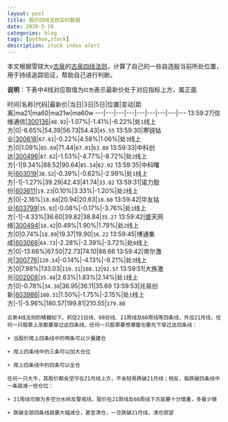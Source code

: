 ```yaml
---
layout: post
title: 股价四线法则实时数据
date: 2020-5-10
categories: blog
tags: [python,stock]
description: stock index alert
---
```



本文根据雪球大v[古泉](https://xueqiu.com/u/7148646888)的[古泉四线法则](https://xueqiu.com/7148646888/130498192)，计算了自己的一些自选股当前所处位置，用于持续追踪验证，帮助自己进行判断。

**说明**：下表中4线对应取值为`红色`表示最新价处于对应指标上方，属正面

时间|名称|代码|最新价|当日|3日|5日|位置|变动|距离|ma21|ma60|ma21w|ma60w
---|---|---|---|---|---|---|---|---
13:59:27|信维通信|[300136](https://xueqiu.com/S/SZ300136)|`48.92`|-1.07%|-1.41%|-6.22%|处`1`线上方|0|-6.65%|54.39|56.73|54.43|`45.55`
13:59:30|寒锐钴业|[300618](https://xueqiu.com/S/SZ300618)|`67.61`|-0.22%|4.58%|1.06%|处`3`线上方|0|1.09%|`65.69`|71.44|`67.01`|`63.88`
13:59:33|中科创达|[300496](https://xueqiu.com/S/SZ300496)|`87.62`|-1.53%|-4.77%|-8.72%|处`2`线上方|-1|9.34%|88.52|90.64|`85.54`|`62.92`
13:59:35|中科曙光|[603019](https://xueqiu.com/S/SH603019)|`38.52`|-0.39%|-0.62%|-2.99%|处`1`线上方|-1|-1.27%|39.29|42.43|41.74|`33.82`
13:59:31|诺力股份|[603611](https://xueqiu.com/S/SH603611)|`19.23`|0.10%|3.33%|-1.20%|处`2`线上方|0|-2.16%|`18.68`|20.94|20.63|`18.60`
13:59:42|华友钴业|[603799](https://xueqiu.com/S/SH603799)|`35.92`|-0.08%|-0.17%|-3.76%|处`1`线上方|-1|-4.33%|36.60|39.82|38.84|`35.27`
13:59:42|盛天网络|[300494](https://xueqiu.com/S/SZ300494)|`18.42`|0.49%|1.90%|1.79%|处`2`线上方|0|0.74%|`18.09`|19.37|19.90|`16.22`
13:59:45|博通集成|[603068](https://xueqiu.com/S/SH603068)|`64.73`|-2.28%|-2.39%|-3.72%|处`0`线上方|0|-13.66%|67.50|72.73|74.10|88.66
13:59:42|帝尔激光|[300776](https://xueqiu.com/S/SZ300776)|`120.14`|-0.14%|-4.13%|-9.21%|处`3`线上方|0|7.98%|133.03|`119.31`|`108.12`|`92.57`
13:59:51|大族激光|[002008](https://xueqiu.com/S/SZ002008)|`35.48`|2.63%|1.83%|2.14%|处`1`线上方|0|-0.78%|`34.38`|36.95|36.11|35.69
13:59:53|兆易创新|[603986](https://xueqiu.com/S/SH603986)|`180.31`|1.50%|-1.75%|-2.15%|处`1`线上方|-1|-5.96%|180.57|199.81|210.55|`179.80`

```
古泉4线法则的精髓如下。抓住21日线、60日线、21周线及60周线等四条线，外加21月线，任何一只股票上涨都要穿过这四条线，任何一只股票要想爆雷也要先下穿过这四条线：

+ 当股价爬上四条线中的两条可以少量建仓

+ 爬上四条线中的三条可以加大仓位

+ 爬上四条线中的四条可以全仓

任何一只大牛，其股价都会坚守在21月线上方，不会轻易跌破21月线；相反，每跌破四条线中一条就减一些仓位：

+ 21周线可做为多空分水岭及警戒线，股价在21周线及60周线下方就要十分慎重，多看少做

+ 跌破全部四条线就要大幅减仓，甚至清仓，一旦跌破21月线，清仓观望
```
